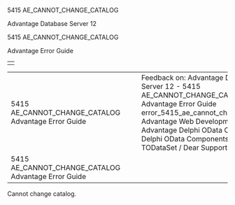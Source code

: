 5415 AE\_CANNOT\_CHANGE\_CATALOG




Advantage Database Server 12  

5415 AE\_CANNOT\_CHANGE\_CATALOG

Advantage Error Guide

|  |
| --- |
|  |

|  |  |  |  |  |
| --- | --- | --- | --- | --- |
| 5415 AE\_CANNOT\_CHANGE\_CATALOG  Advantage Error Guide |  |  | Feedback on: Advantage Database Server 12 - 5415 AE\_CANNOT\_CHANGE\_CATALOG Advantage Error Guide error\_5415\_ae\_cannot\_change\_catalog Advantage Web Development > Advantage Delphi OData Client > Delphi OData Components > TODataSet / Dear Support Staff, |  |
| 5415 AE\_CANNOT\_CHANGE\_CATALOG  Advantage Error Guide |  |  |  |  |

Cannot change catalog.
